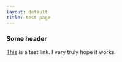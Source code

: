 ```yaml
---
layout: default
title: test page 
---
```



### Some header
[This](https://www.google.com) is a test link. I very truly hope it 
works.
